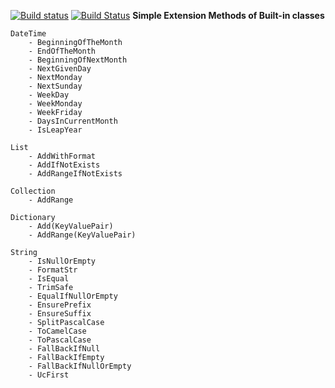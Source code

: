 
[![Build status](https://ci.appveyor.com/api/projects/status/qq9fkk5wrrhyl79o?svg=true)](https://ci.appveyor.com/project/xatzipe/xtzp-extensions)
[![Build Status](https://dev.azure.com/xatzipe/Xtzp.Extensions/_apis/build/status/xatzipe.Xtzp.Extensions?branchName=master)](https://dev.azure.com/xatzipe/Xtzp.Extensions/_build/latest?definitionId=7&branchName=master)
**Simple Extension Methods of Built-in classes**
    
    DateTime
        - BeginningOfTheMonth
        - EndOfTheMonth
        - BeginningOfNextMonth
        - NextGivenDay
        - NextMonday
        - NextSunday
        - WeekDay
        - WeekMonday
        - WeekFriday
        - DaysInCurrentMonth
        - IsLeapYear
        
    List
        - AddWithFormat
        - AddIfNotExists
        - AddRangeIfNotExists
        
    Collection
        - AddRange
    
    Dictionary
        - Add(KeyValuePair)
        - AddRange(KeyValuePair)
    
    String
        - IsNullOrEmpty
        - FormatStr
        - IsEqual
        - TrimSafe
        - EqualIfNullOrEmpty
        - EnsurePrefix
        - EnsureSuffix
        - SplitPascalCase
        - ToCamelCase
        - ToPascalCase
        - FallBackIfNull
        - FallBackIfEmpty
        - FallBackIfNullOrEmpty
        - UcFirst
    
     